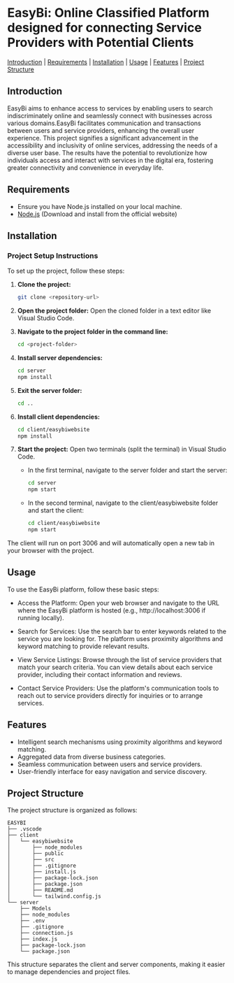
# EasyBi: Online Classified Platform designed for connecting Service Providers with Potential Clients
[Introduction](#introduction) | [Requirements](#requirements) | [Installation](#installation) |  [Usage](#usage) | [Features](#features)  | [Project Structure](#project-structure)
## Introduction

EasyBi aims to enhance access to services by enabling users to search indiscriminately online and seamlessly connect with businesses across various domains.EasyBi facilitates communication and transactions between users and service providers, enhancing the overall user experience. This project signifies a significant advancement in the accessibility and inclusivity of online services, addressing the needs of a diverse user base. The results have the potential to revolutionize how individuals access and interact with services in the digital era, fostering greater connectivity and convenience in everyday life.
## Requirements

- Ensure you have Node.js installed on your local machine.
- [Node.js](https://nodejs.org/) (Download and install from the official website)

## Installation

### Project Setup Instructions

To set up the project, follow these steps:

1. **Clone the project:**
   ```bash
   git clone <repository-url>
   ```

2. **Open the project folder:**
   Open the cloned folder in a text editor like Visual Studio Code.

3. **Navigate to the project folder in the command line:**
   ```bash
   cd <project-folder>
   ```

4. **Install server dependencies:**
   ```bash
   cd server
   npm install
   ```

5. **Exit the server folder:**
   ```bash
   cd ..
   ```

6. **Install client dependencies:**
   ```bash
   cd client/easybiwebsite
   npm install
   ```

7. **Start the project:**
   Open two terminals (split the terminal) in Visual Studio Code. 

   - In the first terminal, navigate to the server folder and start the server:
     ```bash
     cd server
     npm start
     ```

   - In the second terminal, navigate to the client/easybiwebsite folder and start the client:
     ```bash
     cd client/easybiwebsite
     npm start
     ```

The client will run on port 3006 and will automatically open a new tab in your browser with the project.


## Usage
To use the EasyBi platform, follow these basic steps:

- Access the Platform:
Open your web browser and navigate to the URL where the EasyBi platform is hosted (e.g., http://localhost:3006 if running locally).

- Search for Services:
Use the search bar to enter keywords related to the service you are looking for. The platform uses proximity algorithms and keyword matching to provide relevant results.

- View Service Listings:
Browse through the list of service providers that match your search criteria. You can view details about each service provider, including their contact information and reviews.

- Contact Service Providers:
Use the platform's communication tools to reach out to service providers directly for inquiries or to arrange services.


## Features

- Intelligent search mechanisms using proximity algorithms and keyword matching.
- Aggregated data from diverse business categories.
- Seamless communication between users and service providers.
- User-friendly interface for easy navigation and service discovery.


  
## Project Structure

The project structure is organized as follows:

```
EASYBI
├── .vscode
├── client
│   └── easybiwebsite
│       ├── node_modules
│       ├── public
│       ├── src
│       ├── .gitignore
│       ├── install.js
│       ├── package-lock.json
│       ├── package.json
│       ├── README.md
│       └── tailwind.config.js
└── server
    ├── Models
    ├── node_modules
    ├── .env
    ├── .gitignore
    ├── connection.js
    ├── index.js
    ├── package-lock.json
    └── package.json
```

This structure separates the client and server components, making it easier to manage dependencies and project files.

